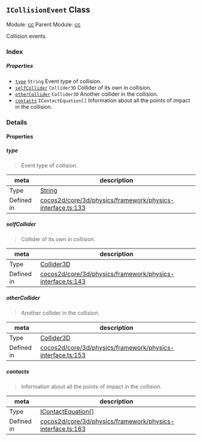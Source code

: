 ## `ICollisionEvent` Class



Module: [cc](../modules/cc.md)
Parent Module: [cc](../modules/cc.md)


Collision events.



### Index

##### Properties

  - [`type`](#type) `String` Event type of collision.
  - [`selfCollider`](#selfcollider) `Collider3D` Collider of its own in collision.
  - [`otherCollider`](#othercollider) `Collider3D` Another collider in the collision.
  - [`contacts`](#contacts) `IContactEquation[]` Information about all the points of impact in the collision.





### Details


#### Properties


##### type

> Event type of collision.

| meta | description |
|------|-------------|
| Type | <a href="https://developer.mozilla.org/en/JavaScript/Reference/Global_Objects/String" class="crosslink external" target="_blank">String</a> |
| Defined in | [cocos2d/core/3d/physics/framework/physics-interface.ts:133](https://github.com/cocos-creator/engine/blob/ed2b039b9aa8396d7da1c8c1149f41269733e8fd/cocos2d/core/3d/physics/framework/physics-interface.ts#L133) |



##### selfCollider

> Collider of its own in collision.

| meta | description |
|------|-------------|
| Type | <a href="../classes/Collider3D.html" class="crosslink">Collider3D</a> |
| Defined in | [cocos2d/core/3d/physics/framework/physics-interface.ts:143](https://github.com/cocos-creator/engine/blob/ed2b039b9aa8396d7da1c8c1149f41269733e8fd/cocos2d/core/3d/physics/framework/physics-interface.ts#L143) |



##### otherCollider

> Another collider in the collision.

| meta | description |
|------|-------------|
| Type | <a href="../classes/Collider3D.html" class="crosslink">Collider3D</a> |
| Defined in | [cocos2d/core/3d/physics/framework/physics-interface.ts:153](https://github.com/cocos-creator/engine/blob/ed2b039b9aa8396d7da1c8c1149f41269733e8fd/cocos2d/core/3d/physics/framework/physics-interface.ts#L153) |



##### contacts

> Information about all the points of impact in the collision.

| meta | description |
|------|-------------|
| Type | <a href="../classes/IContactEquation.html" class="crosslink">IContactEquation[]</a> |
| Defined in | [cocos2d/core/3d/physics/framework/physics-interface.ts:163](https://github.com/cocos-creator/engine/blob/ed2b039b9aa8396d7da1c8c1149f41269733e8fd/cocos2d/core/3d/physics/framework/physics-interface.ts#L163) |






